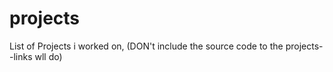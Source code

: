 # projects
List of Projects i worked on, (DON't include the source code to the projects--links wll do)

